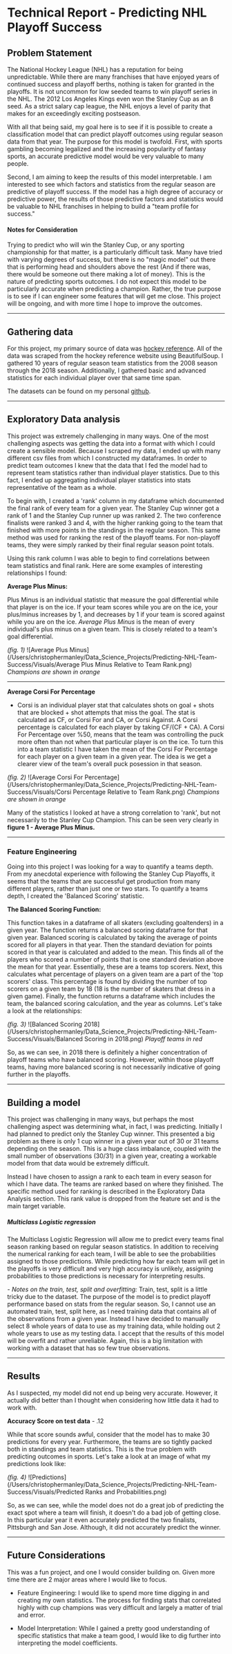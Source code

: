 # Technical Report - Predicting NHL Playoff Success
## Problem Statement
The National Hockey League (NHL) has a reputation for being unpredictable. While there are many franchises that have enjoyed years of continued success and playoff berths, nothing is taken for granted in the playoffs. It is not uncommon for low seeded teams to win playoff series in the NHL. The 2012 Los Angeles Kings even won the Stanley Cup as an 8 seed. As a strict salary cap league, the NHL enjoys a level of parity that makes for an exceedingly exciting postseason.

With all that being said, my goal here is to see if it is possible to create a classification model that can predict playoff outcomes using regular season data from that year. The purpose for this model is twofold. First, with sports gambling becoming legalized and the increasing popularity of fantasy sports, an accurate predictive model would be very valuable to many people.

Second, I am aiming to keep the results of this model interpretable. I am interested to see which factors and statistics from the regular season are predictive of playoff success. If the model has a high degree of accuracy or predictive power, the results of those predictive factors and statistics would be valuable to NHL franchises in helping to build a "team profile for success."

#### Notes for Consideration
Trying to predict who will win the Stanley Cup, or any sporting championship for that matter, is a particularly difficult task. Many have tried with varying degrees of success, but there is no "magic model" out there that is performing head and shoulders above the rest (And if there was, there would be someone out there making a lot of money). This is the nature of predicting sports outcomes. I do not expect this model to be particularly accurate when predicting a champion. Rather, the true purpose is to see if I can engineer some features that will get me close. This project will be ongoing, and with more time I hope to improve the outcomes.   

  ---


## Gathering data
For this project, my primary source of data was [hockey reference](hockey.reference.com). All of the data was scraped from the hockey reference website using BeautifulSoup. I gathered 10 years of regular season team statistics from the 2008 season through the 2018 season. Additionally, I gathered basic and advanced statistics for each individual player over that same time span.

The datasets can be found on my personal [github](https://github.com/cmanley10/Predicting-NHL-Team-Success/tree/master/Data).

  ---

## Exploratory Data analysis
This project was extremely challenging in many ways. One of the most challenging aspects was getting the data into a format with which I could create a sensible model. Because I scraped my data, I ended up with many different csv files from which I constructed my dataframes. In order to predict team outcomes I knew that the data that I fed the model had to represent team statistics rather than individual player statistics. Due to this fact, I ended up aggregating individual player statistics into stats representative of the team as a whole.

To begin with, I created a 'rank' column in my dataframe which documented the final rank of every team for a given year. The Stanley Cup winner got a rank of 1 and the Stanley Cup runner up was ranked 2. The two conference finalists were ranked 3 and 4, with the higher ranking going to the team that finished with more points in the standings in the regular season. This same method was used for ranking the rest of the playoff teams. For non-playoff teams, they were simply ranked by their final regular season point totals.

Using this rank column I was able to begin to find correlations between team statistics and final rank. Here are some examples of interesting relationships I found:

**Average Plus Minus:**

 Plus Minus is an individual statistic that measure the goal differential while that player is on the ice. If your team scores while you are on the ice, your plus/minus increases by 1, and decreases by 1 if your team is scored against while you are on the ice. *Average Plus Minus* is the mean of every individual's plus minus on a given team. This is closely related to a team's goal differential.

  *(fig. 1)*
![Average Plus Minus](/Users/christophermanley/Data_Science_Projects/Predicting-NHL-Team-Success/Visuals/Average Plus Minus Relative to Team Rank.png)
*Champions are shown in orange*

  ---

**Average Corsi For Percentage**

- Corsi is an individual player stat that calculates shots on goal + shots that are blocked + shot attempts that miss the goal. The stat is calculated as CF, or Corsi For and CA, or Corsi Against. A Corsi percentage is calculated for each player by taking CF/(CF + CA). A Corsi For Percentage over %50, means that the team was controlling the puck more often than not when that particular player is on the ice. To turn this into a team statistic I have taken the mean of the Corsi For Percentage for each player on a given team in a given year. The idea is we get a clearer view of the team's overall puck posession in that season.

*(fig. 2)*
![Average Corsi For Percentage](/Users/christophermanley/Data_Science_Projects/Predicting-NHL-Team-Success/Visuals/Corsi Percentage Relative to Team Rank.png)
*Champions are shown in orange*

Many of the statistics I looked at have a strong correlation to 'rank', but not necessarily to the Stanley Cup Champion. This can be seen very clearly in **figure 1 - Average Plus Minus.**

  ---

### Feature Engineering
Going into this project I was looking for a way to quantify a teams depth. From my anecdotal experience with following the Stanley Cup Playoffs, it seems that the teams that are successful get production from many different players, rather than just one or two stars. To quantify a teams depth, I created the 'Balanced Scoring' statistic.

**The Balanced Scoring Function:**

This function takes in a dataframe of all skaters (excluding goaltenders) in a given year. The function returns a balanced scoring dataframe for that given year. Balanced scoring is calculated by taking the average of points scored for all players in that year. Then the standard deviation for points scored in that year is calculated and added to the mean. This finds all of the players who scored a number of points that is one standard deviation above the mean for that year. Essentially, these are a teams top scorers. Next, this calculates what percentage of players on a given team are a part of the 'top scorers' class. This percentage is found by dividing the number of top scorers on a given team by 18 (18 is the number of skaters that dress in a given game). Finally, the function returns a dataframe which includes the team, the balanced scoring calculation, and the year as columns. Let's take a look at the relationships:

 *(fig. 3)*
 ![Balanced Scoring 2018](/Users/christophermanley/Data_Science_Projects/Predicting-NHL-Team-Success/Visuals/Balanced Scoring in 2018.png)
 *Playoff teams in red*

 So, as we can see, in 2018 there is definitely a higher concentration of playoff teams who have balanced scoring. However, within those playoff teams, having more balanced scoring is not necessarily indicative of going further in the playoffs.

   ---

## Building a model
This project was challenging in many ways, but perhaps the most challenging aspect was determining what, in fact, I was predicting. Initially I had planned to predict only the Stanley Cup winner. This presented a big problem as there is only 1 cup winner in a given year out of 30 or 31 teams depending on the season. This is a huge class imbalance, coupled with the small number of observations (30/31) in a given year, creating a workable model from that data would be extremely difficult.

Instead I have chosen to assign a rank to each team in every season for which I have data. The teams are ranked based on where they finished. The specific method used for ranking is described in the Exploratory Data Analysis section. This rank value is dropped from the feature set and is the main target variable.

##### Multiclass Logistic regression
The Multiclass Logistic Regression will allow me to predict every teams final season ranking based on regular season statistics. In addition to receiving the numerical ranking for each team, I will be able to see the probabilities assigned to those predictions. While predicting how far each team will get in the playoffs is very difficult and very high accuracy is unlikely, assigning probabilities to those predictions is necessary for interpreting results.

 *- Notes on the train, test, split and overfitting:*
 Train, test, split is a little tricky due to the dataset. The purpose of the model is to predict playoff performance based on stats from the regular season. So, I cannot use an automated train, test, split here, as I need training data that contains all of the observations from a given year. Instead I have decided to manually select 8 whole years of data to use as my training data, while holding out 2 whole years to use as my testing data. I accept that the results of this model will be overfit and rather unreliable. Again, this is a big limitation with working with a dataset that has so few true observations.

  ---

## Results
As I suspected, my model did not end up being very accurate. However, it actually did better than I thought when considering how little data it had to work with.

**Accuracy Score on test data** - .12

While that score sounds awful, consider that the model has to make 30 predictions for every year. Furthermore, the teams are so tightly packed both in standings and team statistics. This is the true problem with predicting outcomes in sports. Let's take a look at an image of what my predictions look like:

*(fig. 4)*
![Predictions](/Users/christophermanley/Data_Science_Projects/Predicting-NHL-Team-Success/Visuals/Predicted Ranks and Probabilities.png)

So, as we can see, while the model does not do a great job of predicting the exact spot where a team will finish, it doesn't do a bad job of getting close. In this particular year it even accurately predicted the two finalists, Pittsburgh and San Jose. Although, it did not accurately predict the winner.

  ---

## Future Considerations
This was a fun project, and one I would consider building on. Given more time there are 2 major areas where I would like to focus.
 - Feature Engineering: I would like to spend more time digging in and creating my own statistics. The process for finding stats that correlated highly with cup champions was very difficult and largely a matter of trial and error.
 
- Model Interpretation: While I gained a pretty good understanding of specific statistics that make a team good, I would like to dig further into interpreting the model coefficients.
